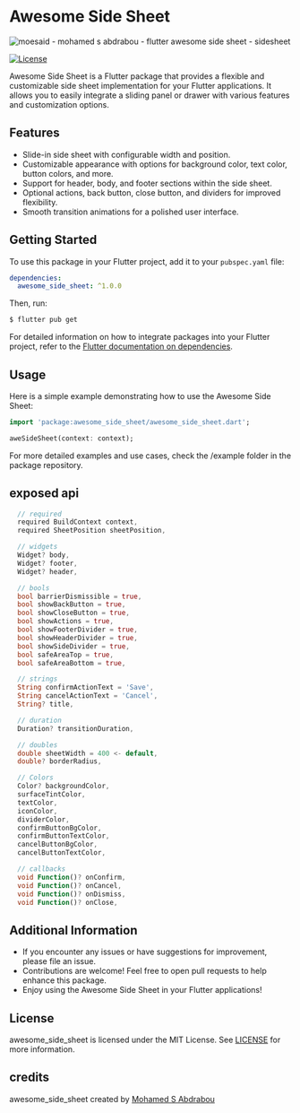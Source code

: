 # Awesome Side Sheet

![moesaid - mohamed s abdrabou - flutter awesome side sheet - sidesheet](https://i.ibb.co/58yPR74/Thumbnail.jpg)

[![License](https://img.shields.io/badge/license-MIT-blue.svg)](https://opensource.org/licenses/MIT)

Awesome Side Sheet is a Flutter package that provides a flexible and customizable side sheet implementation for your Flutter applications. It allows you to easily integrate a sliding panel or drawer with various features and customization options.

## Features

- Slide-in side sheet with configurable width and position.
- Customizable appearance with options for background color, text color, button colors, and more.
- Support for header, body, and footer sections within the side sheet.
- Optional actions, back button, close button, and dividers for improved flexibility.
- Smooth transition animations for a polished user interface.

## Getting Started

To use this package in your Flutter project, add it to your `pubspec.yaml` file:

```yaml
dependencies:
  awesome_side_sheet: ^1.0.0
```

Then, run:

```bash
$ flutter pub get
```

For detailed information on how to integrate packages into your Flutter project, refer to the [Flutter documentation on dependencies](https://flutter.dev/docs/development/packages-and-plugins/using-packages).

## Usage

Here is a simple example demonstrating how to use the Awesome Side Sheet:

```dart
import 'package:awesome_side_sheet/awesome_side_sheet.dart';

aweSideSheet(context: context);
```

For more detailed examples and use cases, check the /example folder in the package repository.

## exposed api

```dart
  // required
  required BuildContext context,
  required SheetPosition sheetPosition,

  // widgets
  Widget? body,
  Widget? footer,
  Widget? header,

  // bools
  bool barrierDismissible = true,
  bool showBackButton = true,
  bool showCloseButton = true,
  bool showActions = true,
  bool showFooterDivider = true,
  bool showHeaderDivider = true,
  bool showSideDivider = true,
  bool safeAreaTop = true,
  bool safeAreaBottom = true,

  // strings
  String confirmActionText = 'Save',
  String cancelActionText = 'Cancel',
  String? title,

  // duration
  Duration? transitionDuration,

  // doubles
  double sheetWidth = 400 <- default,
  double? borderRadius,

  // Colors
  Color? backgroundColor,
  surfaceTintColor,
  textColor,
  iconColor,
  dividerColor,
  confirmButtonBgColor,
  confirmButtonTextColor,
  cancelButtonBgColor,
  cancelButtonTextColor,

  // callbacks
  void Function()? onConfirm,
  void Function()? onCancel,
  void Function()? onDismiss,
  void Function()? onClose,
```

## Additional Information

- If you encounter any issues or have suggestions for improvement, please file an issue.
- Contributions are welcome! Feel free to open pull requests to help enhance this package.
- Enjoy using the Awesome Side Sheet in your Flutter applications!

## License

awesome_side_sheet is licensed under the MIT License. See [LICENSE](LICENSE) for more information.

## credits

awesome_side_sheet created by [Mohamed S Abdrabou](https://github.com/moesaid)
